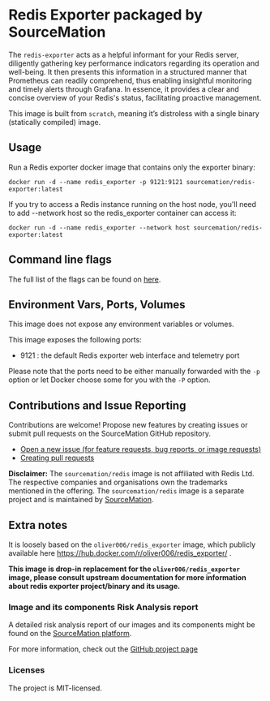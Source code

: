 # Redis Exporter packaged by SourceMation

The `redis-exporter` acts as a helpful informant for your Redis server,
diligently gathering key performance indicators regarding its operation and
well-being. It then presents this information in a structured manner that
Prometheus can readily comprehend, thus enabling insightful monitoring and
timely alerts through Grafana. In essence, it provides a clear and concise
overview of your Redis's status, facilitating proactive management.


This image is built from `scratch`, meaning it’s distroless with a single
binary (statically compiled) image.


## Usage

Run a Redis exporter docker image that contains only the exporter binary:

```
docker run -d --name redis_exporter -p 9121:9121 sourcemation/redis-exporter:latest
```

If you try to access a Redis instance running on the host node, you'll need to
add --network host so the redis_exporter container can access it:

```
docker run -d --name redis_exporter --network host sourcemation/redis-exporter:latest
```

## Command line flags

The full list of the flags can be found on
[here](https://github.com/oliver006/redis_exporter/blob/master/README.md#command-line-flags).

## Environment Vars, Ports, Volumes

This image does not expose any environment variables or volumes.

This image exposes the following ports:

- 9121 : the default Redis exporter web interface and telemetry port

Please note that the ports need to be either manually forwarded with the
`-p` option or let Docker choose some for you with the `-P` option.

## Contributions and Issue Reporting

Contributions are welcome! Propose new features by creating issues or submit
pull requests on the SourceMation GitHub repository.

- [Open a new issue (for feature requests, bug reports, or image requests)](https://github.com/SourceMation/images/issues/new/choose)
- [Creating pull requests](https://github.com/SourceMation/images/compare)

**Disclaimer:** The `sourcemation/redis` image is not affiliated with Redis
Ltd. The respective companies and organisations own the trademarks mentioned in
the offering. The `sourcemation/redis` image is a separate project and is
maintained by [SourceMation](https://sourcemation.com).

## Extra notes

It is loosely based on the `oliver006/redis_exporter` image, which publicly
available here https://hub.docker.com/r/oliver006/redis_exporter/ .


**This image is drop-in replacement for the `oliver006/redis_exporter` image,
please consult upstream documentation for more information about redis exporter
project/binary and its usage.**


### Image and its components Risk Analysis report

A detailed risk analysis report of our images and its components might be found
on the [SourceMation platform](https://www.sourcemation.com/).

For more information, check out the [GitHub project
page](https://github.com/oliver006/redis_exporter)

### Licenses

The project is MIT-licensed.
